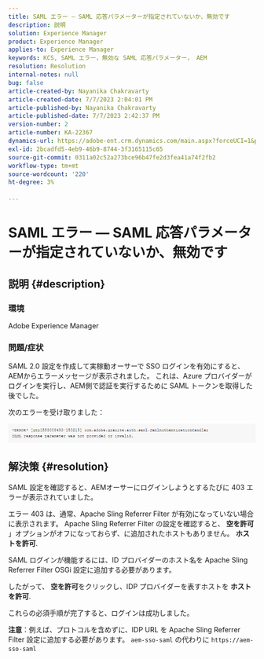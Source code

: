 ```yaml
---
title: SAML エラー — SAML 応答パラメーターが指定されていないか、無効です
description: 説明
solution: Experience Manager
product: Experience Manager
applies-to: Experience Manager
keywords: KCS, SAML エラー，無効な SAML 応答パラメーター， AEM
resolution: Resolution
internal-notes: null
bug: false
article-created-by: Nayanika Chakravarty
article-created-date: 7/7/2023 2:04:01 PM
article-published-by: Nayanika Chakravarty
article-published-date: 7/7/2023 2:42:37 PM
version-number: 2
article-number: KA-22367
dynamics-url: https://adobe-ent.crm.dynamics.com/main.aspx?forceUCI=1&pagetype=entityrecord&etn=knowledgearticle&id=60482c1c-cf1c-ee11-8f6e-6045bd006ce9
exl-id: 2bcadfd5-4eb9-46b9-8744-3f3165115c65
source-git-commit: 0311a02c52a273bce96b47fe2d3fea41a74f2fb2
workflow-type: tm+mt
source-wordcount: '220'
ht-degree: 3%

---
```


# SAML エラー — SAML 応答パラメーターが指定されていないか、無効です

## 説明 {#description}


### 環境

Adobe Experience Manager

### 問題/症状

SAML 2.0 設定を作成して実稼動オーサーで SSO ログインを有効にすると、AEMからエラーメッセージが表示されました。 これは、Azure プロバイダーがログインを実行し、AEM側で認証を実行するために SAML トークンを取得した後でした。

次のエラーを受け取りました：

![](assets/___85044d7a-d41c-ee11-8f6e-6045bd006ce9___.png)


## 解決策 {#resolution}


SAML 設定を確認すると、AEMオーサーにログインしようとするたびに 403 エラーが表示されていました。

エラー 403 は、通常、Apache Sling Referrer Filter が有効になっていない場合に表示されます。 Apache Sling Referrer Filter の設定を確認すると、 <b>空を許可</b> 」オプションがオフになっておらず、に追加されたホストもありません。 <b>ホストを許可</b>.

SAML ログインが機能するには、ID プロバイダーのホスト名を Apache Sling Referrer Filter OSGi 設定に追加する必要があります。

したがって、 <b>空を許可</b>をクリックし、IDP プロバイダーを表すホストを <b>ホストを許可</b>.

これらの必須手順が完了すると、ログインは成功しました。

<b>注意</b>：例えば、プロトコルを含めずに、IDP URL を Apache Sling Referrer Filter 設定に追加する必要があります。 `aem-sso-saml` の代わりに `https://aem-sso-saml`
